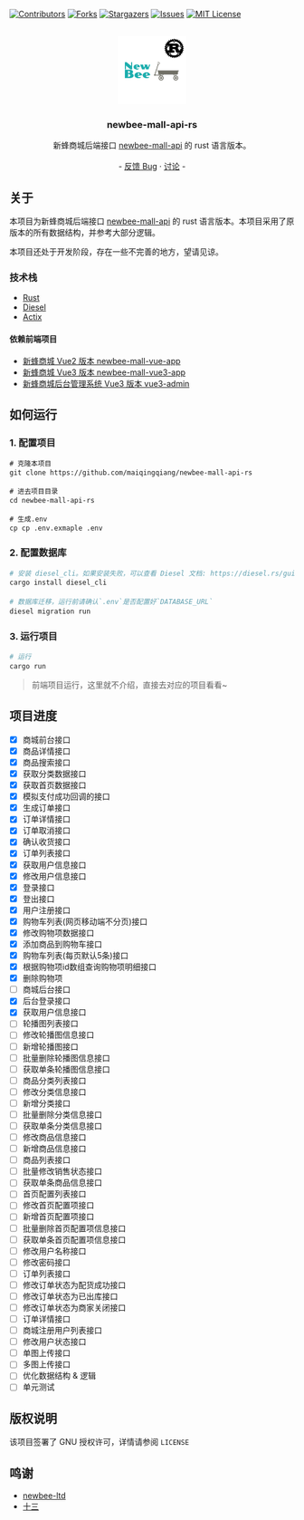 <a name="readme-top"></a>

<!-- PROJECT SHIELDS -->

[![Contributors][contributors-shield]][contributors-url]
[![Forks][forks-shield]][forks-url]
[![Stargazers][stars-shield]][stars-url]
[![Issues][issues-shield]][issues-url]
[![MIT License][license-shield]][license-url]

<br />
<div align="center">
  <a href="https://github.com/newbee-ltd/newbee-mall-api">
    <img src="docs/images/logo.png" alt="Logo" width="120" height="120">
  </a>

<h3 align="center">newbee-mall-api-rs</h3>

<p align="center">
    新蜂商城后端接口 <a href="https://github.com/newbee-ltd/newbee-mall-api">newbee-mall-api</a> 的 rust 语言版本。
    <br />
    <br />
    -
    <a href="https://github.com/maiqingqiang/newbee-mall-api-rs/issues">反馈 Bug</a>
    ·
    <a href="https://github.com/maiqingqiang/newbee-mall-api-rs/discussions">讨论</a>
    -
  </p>
</div>

## 关于

本项目为新蜂商城后端接口 [newbee-mall-api](https://github.com/newbee-ltd/newbee-mall-api) 的 rust
语言版本。本项目采用了原版本的所有数据结构，并参考大部分逻辑。

本项目还处于开发阶段，存在一些不完善的地方，望请见谅。

### 技术栈

- [Rust](https://www.rust-lang.org/)
- [Diesel](https://diesel.rs/)
- [Actix](https://actix.rs/)

#### 依赖前端项目

- [新蜂商城 Vue2 版本 newbee-mall-vue-app](https://github.com/newbee-ltd/newbee-mall-vue-app)
- [新蜂商城 Vue3 版本 newbee-mall-vue3-app](https://github.com/newbee-ltd/newbee-mall-vue3-app)
- [新蜂商城后台管理系统 Vue3 版本 vue3-admin](https://github.com/newbee-ltd/vue3-admin)

## 如何运行

### 1. 配置项目

```shell
# 克隆本项目
git clone https://github.com/maiqingqiang/newbee-mall-api-rs

# 进去项目目录
cd newbee-mall-api-rs

# 生成.env
cp cp .env.exmaple .env
```

### 2. 配置数据库

```sh
# 安装 diesel_cli。如果安装失败，可以查看 Diesel 文档: https://diesel.rs/guides/getting-started
cargo install diesel_cli

# 数据库迁移，运行前请确认`.env`是否配置好`DATABASE_URL`
diesel migration run
```

### 3. 运行项目

```sh
# 运行
cargo run
```

> 前端项目运行，这里就不介绍，直接去对应的项目看看~

## 项目进度

- [X]  商城前台接口
  - [X]  商品详情接口
  - [X]  商品搜索接口
  - [X]  获取分类数据接口
  - [X]  获取首页数据接口
  - [X]  模拟支付成功回调的接口
  - [X]  生成订单接口
  - [X]  订单详情接口
  - [X]  订单取消接口
  - [X]  确认收货接口
  - [X]  订单列表接口
  - [X]  获取用户信息接口
  - [X]  修改用户信息接口
  - [X]  登录接口
  - [X]  登出接口
  - [X]  用户注册接口
  - [X]  购物车列表(网页移动端不分页)接口
  - [X]  修改购物项数据接口
  - [X]  添加商品到购物车接口
  - [X]  购物车列表(每页默认5条)接口
  - [X]  根据购物项id数组查询购物项明细接口
  - [X]  删除购物项
- [ ]  商城后台接口
  - [X]  后台登录接口
  - [X]  获取用户信息接口
  - [ ]  轮播图列表接口
  - [ ]  修改轮播图信息接口
  - [ ]  新增轮播图接口
  - [ ]  批量删除轮播图信息接口
  - [ ]  获取单条轮播图信息接口
  - [ ]  商品分类列表接口
  - [ ]  修改分类信息接口
  - [ ]  新增分类接口
  - [ ]  批量删除分类信息接口
  - [ ]  获取单条分类信息接口
  - [ ]  修改商品信息接口
  - [ ]  新增商品信息接口
  - [ ]  商品列表接口
  - [ ]  批量修改销售状态接口
  - [ ]  获取单条商品信息接口
  - [ ]  首页配置列表接口
  - [ ]  修改首页配置项接口
  - [ ]  新增首页配置项接口
  - [ ]  批量删除首页配置项信息接口
  - [ ]  获取单条首页配置项信息接口
  - [ ]  修改用户名称接口
  - [ ]  修改密码接口
  - [ ]  订单列表接口
  - [ ]  修改订单状态为配货成功接口
  - [ ]  修改订单状态为已出库接口
  - [ ]  修改订单状态为商家关闭接口
  - [ ]  订单详情接口
  - [ ]  商城注册用户列表接口
  - [ ]  修改用户状态接口
  - [ ]  单图上传接口
  - [ ]  多图上传接口
- [ ]  优化数据结构 & 逻辑
- [ ]  单元测试

## 版权说明

该项目签署了 GNU 授权许可，详情请参阅 `LICENSE`

## 鸣谢

- [newbee-ltd](https://github.com/newbee-ltd)
- [十三](https://github.com/ZHENFENG13)

<!-- MARKDOWN LINKS & IMAGES -->

[contributors-shield]: https://img.shields.io/github/contributors/maiqingqiang/newbee-mall-api-rs.svg?style=for-the-badge
[contributors-url]: https://github.com/maiqingqiang/newbee-mall-api-rs/graphs/contributors
[forks-shield]: https://img.shields.io/github/forks/maiqingqiang/newbee-mall-api-rs.svg?style=for-the-badge
[forks-url]: https://github.com/maiqingqiang/newbee-mall-api-rs/network/members
[stars-shield]: https://img.shields.io/github/stars/maiqingqiang/newbee-mall-api-rs.svg?style=for-the-badge
[stars-url]: https://github.com/maiqingqiang/newbee-mall-api-rs/stargazers
[issues-shield]: https://img.shields.io/github/issues/maiqingqiang/newbee-mall-api-rs.svg?style=for-the-badge
[issues-url]: https://github.com/maiqingqiang/newbee-mall-api-rs/issues
[license-shield]: https://img.shields.io/github/license/maiqingqiang/newbee-mall-api-rs.svg?style=for-the-badge
[license-url]: https://github.com/maiqingqiang/newbee-mall-api-rs/blob/master/LICENSE.txt
